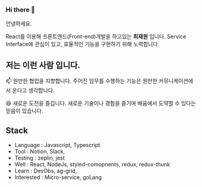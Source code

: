 ### Hi there 👋

안녕하세요.

React를 이용해 프론트엔드(Front-end)개발을 하고있는 **최재원** 입니다.
Service Interface에 관심이 있고, 효율적인 기능을 구현하기 위해 노력합니다.

## 저는 이런 사람 입니다.
📫 원만한 협업을 지향합니다. 주어진 임무를 수행하는 기능은 원만한 커뮤니케이션에서 온다고 생각합니다.  

😄 새로운 도전을 즐깁니다. 새로운 기술이나 경험을 즐기며 배움에서 도약할 수 있다는 믿음이 있습니다.
 
## Stack

- Language : Javascript, Typescript
- Tool : Notion, Slack, 
- Testing :  zeplin, jest
- Well : React, NodeJs, styled-comopnents, redux, redux-thunk
- Learn : DevObs, ag-grid,
- Interested : Micro-service, goLang

